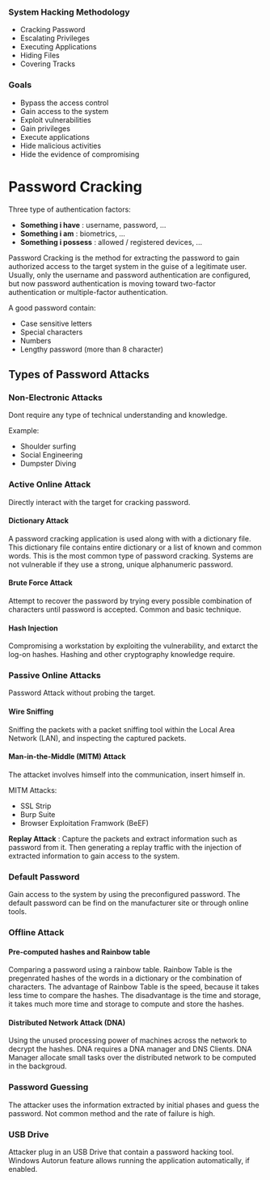 ### System Hacking Methodology

- Cracking Password
- Escalating Privileges
- Executing Applications
- Hiding Files
- Covering Tracks

### Goals

- Bypass the access control
- Gain access to the system
- Exploit vulnerabilities
- Gain privileges
- Execute applications
- Hide malicious activities
- Hide the evidence of compromising

# Password Cracking

Three type of authentication factors:

- **Something i have** : username, password, ...
- **Something i am** : biometrics, ...
- **Something i possess** : allowed / registered devices, ...

Password Cracking is the method for extracting the password to gain authorized access to the target system in the guise of a legitimate user. 
Usually, only the username and password authentication are configured, but now password authentication is moving toward two-factor authentication or multiple-factor authentication. 

A good password contain:

- Case sensitive letters
- Special characters
- Numbers
- Lengthy password (more than 8 character)

## Types of Password Attacks

### Non-Electronic Attacks

Dont require any type of technical understanding and knowledge.

Example:

- Shoulder surfing
- Social Engineering
- Dumpster Diving

### Active Online Attack

Directly interact with the target for cracking password.

#### Dictionary Attack

A password cracking application is used along with with a dictionary file. 
This dictionary file contains entire dictionary or a list of known and common words. 
This is the most common type of password cracking. 
Systems are not vulnerable if they use a strong, unique alphanumeric password. 

#### Brute Force Attack

Attempt to recover the password by trying every possible combination of characters until password is accepted.
Common and basic technique.

#### Hash Injection

Compromising a workstation by exploiting the vulnerability, and extarct the log-on hashes. 
Hashing and other cryptography knowledge require.


### Passive Online Attacks

Password Attack without probing the target.

#### Wire Sniffing

Sniffing the packets with a packet sniffing tool within the Local Area Network (LAN), and inspecting the captured packets.

#### Man-in-the-Middle (MITM) Attack

The attacket involves himself into the communication, insert himself in.

MITM Attacks:

- SSL Strip
- Burp Suite
- Browser Exploitation Framwork (BeEF)

**Replay Attack** : Capture the packets and extract information such as password from it. Then generating a replay traffic with the injection of extracted information to gain access to the system.

### Default Password 

Gain access to the system by using the preconfigured password. The default password can be find on the manufacturer site or through online tools.

### Offline Attack

#### Pre-computed hashes and Rainbow table

Comparing a password using a rainbow table. 
Rainbow Table is the pregenrated hashes of the words in a dictionary or the combination of characters. 
The advantage of Rainbow Table is the speed, because it takes less time to compare the hashes. 
The disadvantage is the time and storage, it takes much more time and storage to compute and store the hashes. 

#### Distributed Network Attack (DNA)

Using the unused processing power of machines across the network to decrypt the hashes.
DNA requires a DNA manager and DNS Clients. DNA Manager allocate small tasks over the distributed network to be computed in the backgroud.

### Password Guessing

The attacker uses the information extracted by initial phases and guess the password.
Not common method and the rate of failure is high.

### USB Drive

Attacker plug in an USB Drive that contain a password hacking tool.
Windows Autorun feature allows running the application automatically, if enabled.
